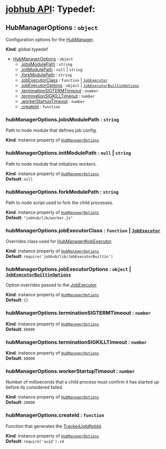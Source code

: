 # [jobhub API](README.md): Typedef:

<a name="HubManagerOptions"></a>

## HubManagerOptions : <code>object</code>
Configuration options for the [HubManager](HubManager.md#HubManager).

**Kind**: global typedef  

* [HubManagerOptions](HubManagerOptions.md#HubManagerOptions) : <code>object</code>
    * [.jobsModulePath](HubManagerOptions.md#HubManagerOptions+jobsModulePath) : <code>string</code>
    * [.initModulePath](HubManagerOptions.md#HubManagerOptions+initModulePath) : <code>null</code> &#124; <code>string</code>
    * [.forkModulePath](HubManagerOptions.md#HubManagerOptions+forkModulePath) : <code>string</code>
    * [.jobExecutorClass](HubManagerOptions.md#HubManagerOptions+jobExecutorClass) : <code>function</code> &#124; <code>[JobExecutor](JobExecutor.md#JobExecutor)</code>
    * [.jobExecutorOptions](HubManagerOptions.md#HubManagerOptions+jobExecutorOptions) : <code>object</code> &#124; <code>[JobExecutorBuiltinOptions](JobExecutorBuiltinOptions.md#JobExecutorBuiltinOptions)</code>
    * [.terminationSIGTERMTimeout](HubManagerOptions.md#HubManagerOptions+terminationSIGTERMTimeout) : <code>number</code>
    * [.terminationSIGKILLTimeout](HubManagerOptions.md#HubManagerOptions+terminationSIGKILLTimeout) : <code>number</code>
    * [.workerStartupTimeout](HubManagerOptions.md#HubManagerOptions+workerStartupTimeout) : <code>number</code>
    * [.createId](HubManagerOptions.md#HubManagerOptions+createId) : <code>function</code>

<a name="HubManagerOptions+jobsModulePath"></a>

### hubManagerOptions.jobsModulePath : <code>string</code>
Path to node module that defines job config.

**Kind**: instance property of <code>[HubManagerOptions](HubManagerOptions.md#HubManagerOptions)</code>  
<a name="HubManagerOptions+initModulePath"></a>

### hubManagerOptions.initModulePath : <code>null</code> &#124; <code>string</code>
Path to node module that initializes workers.

**Kind**: instance property of <code>[HubManagerOptions](HubManagerOptions.md#HubManagerOptions)</code>  
**Default**: <code>null</code>  
<a name="HubManagerOptions+forkModulePath"></a>

### hubManagerOptions.forkModulePath : <code>string</code>
Path to node script used to fork the child processes.

**Kind**: instance property of <code>[HubManagerOptions](HubManagerOptions.md#HubManagerOptions)</code>  
**Default**: <code>&quot;jobhub/lib/worker.js&quot;</code>  
<a name="HubManagerOptions+jobExecutorClass"></a>

### hubManagerOptions.jobExecutorClass : <code>function</code> &#124; <code>[JobExecutor](JobExecutor.md#JobExecutor)</code>
Overrides class used for [HubManager#jobExecutor](HubManager.md#HubManager+jobExecutor).

**Kind**: instance property of <code>[HubManagerOptions](HubManagerOptions.md#HubManagerOptions)</code>  
**Default**: <code>require(&#x27;jobhub/lib/JobExecutorBuiltin&#x27;)</code>  
<a name="HubManagerOptions+jobExecutorOptions"></a>

### hubManagerOptions.jobExecutorOptions : <code>object</code> &#124; <code>[JobExecutorBuiltinOptions](JobExecutorBuiltinOptions.md#JobExecutorBuiltinOptions)</code>
Option overrides passed to the [JobExecutor](JobExecutor.md#JobExecutor).

**Kind**: instance property of <code>[HubManagerOptions](HubManagerOptions.md#HubManagerOptions)</code>  
**Default**: <code>{}</code>  
<a name="HubManagerOptions+terminationSIGTERMTimeout"></a>

### hubManagerOptions.terminationSIGTERMTimeout : <code>number</code>
**Kind**: instance property of <code>[HubManagerOptions](HubManagerOptions.md#HubManagerOptions)</code>  
**Default**: <code>60000</code>  
<a name="HubManagerOptions+terminationSIGKILLTimeout"></a>

### hubManagerOptions.terminationSIGKILLTimeout : <code>number</code>
**Kind**: instance property of <code>[HubManagerOptions](HubManagerOptions.md#HubManagerOptions)</code>  
**Default**: <code>60000</code>  
<a name="HubManagerOptions+workerStartupTimeout"></a>

### hubManagerOptions.workerStartupTimeout : <code>number</code>
Number of milliseconds that a child process must confirm it has started up before its considered failed.

**Kind**: instance property of <code>[HubManagerOptions](HubManagerOptions.md#HubManagerOptions)</code>  
**Default**: <code>20000</code>  
<a name="HubManagerOptions+createId"></a>

### hubManagerOptions.createId : <code>function</code>
Function that generates the [TrackedJob#jobId](TrackedJob.md#TrackedJob+jobId).

**Kind**: instance property of <code>[HubManagerOptions](HubManagerOptions.md#HubManagerOptions)</code>  
**Default**: <code>require(&#x27;uuid&#x27;).v4</code>  
